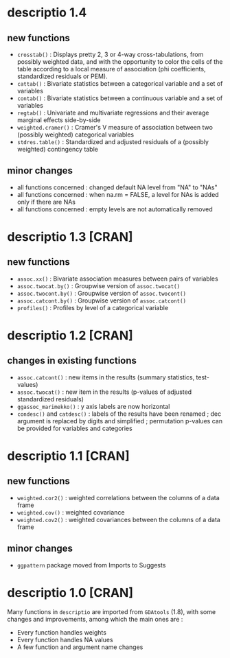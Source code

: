 # descriptio 1.4

## new functions

* `crosstab()` : Displays pretty 2, 3 or 4-way cross-tabulations, from possibly weighted data, and with the opportunity to color the cells of the table according to a local measure of association (phi coefficients, standardized residuals or PEM). 
* `cattab()` : Bivariate statistics between a categorical variable and a set of variables
* `contab()` : Bivariate statistics between a continuous variable and a set of variables
* `regtab()` : Univariate and multivariate regressions and their average marginal effects side-by-side
* `weighted.cramer()` : Cramer's V measure of association between two (possibly weighted) categorical variables
* `stdres.table()` : Standardized and adjusted residuals of a (possibly weighted) contingency table

## minor changes

* all functions concerned : changed default NA level from "NA" to "NAs"
* all functions concerned : when na.rm = FALSE, a level for NAs is added only if there are NAs
* all functions concerned : empty levels are not automatically removed



# descriptio 1.3 [CRAN]

## new functions

* `assoc.xx()` : Bivariate association measures between pairs of variables
* `assoc.twocat.by()` : Groupwise version of `assoc.twocat()`
* `assoc.twocont.by()` : Groupwise version of `assoc.twocont()`
* `assoc.catcont.by()` : Groupwise version of `assoc.catcont()`
* `profiles()` : Profiles by level of a categorical variable



# descriptio 1.2 [CRAN]

## changes in existing functions

* `assoc.catcont()` : new items in the results (summary statistics, test-values)
* `assoc.twocat()` : new item in the results (p-values of adjusted standardized residuals)
* `ggassoc_marimekko()` : y axis labels are now horizontal
* `condesc()` and `catdesc()` : labels of the results have been renamed ; dec argument is replaced by digits and simplified ; permutation p-values can be provided for variables and categories



# descriptio 1.1 [CRAN]

## new functions

* `weighted.cor2()` : weighted correlations between the columns of a data frame
* `weighted.cov()` : weighted covariance
* `weighted.cov2()` : weighted covariances between the columns of a data frame

## minor changes

* `ggpattern` package moved from Imports to Suggests



# descriptio 1.0 [CRAN]

Many functions in `descriptio` are imported from `GDAtools` (1.8), with some changes and improvements, among which the main ones are :

- Every function handles weights
- Every function handles NA values
- A few function and argument name changes

